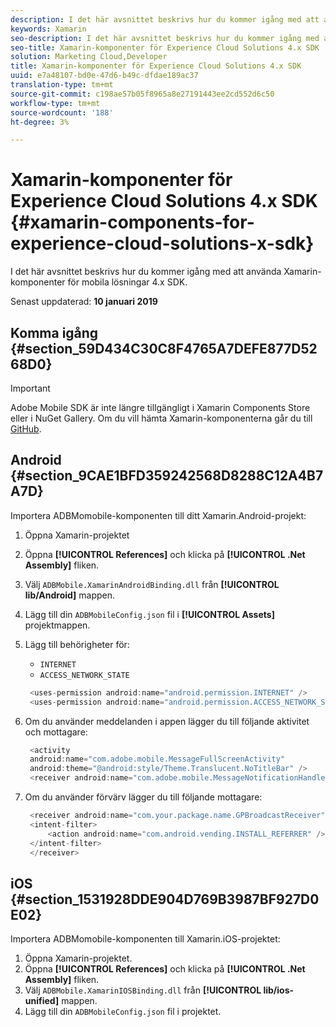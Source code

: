 ```yaml
---
description: I det här avsnittet beskrivs hur du kommer igång med att använda Xamarin-komponenter för mobila lösningar 4.x SDK.
keywords: Xamarin
seo-description: I det här avsnittet beskrivs hur du kommer igång med att använda Xamarin-komponenter för mobila lösningar 4.x SDK.
seo-title: Xamarin-komponenter för Experience Cloud Solutions 4.x SDK
solution: Marketing Cloud,Developer
title: Xamarin-komponenter för Experience Cloud Solutions 4.x SDK
uuid: e7a48107-bd0e-47d6-b49c-dfdae189ac37
translation-type: tm+mt
source-git-commit: c198ae57b05f8965a8e27191443ee2cd552d6c50
workflow-type: tm+mt
source-wordcount: '188'
ht-degree: 3%

---
```



# Xamarin-komponenter för Experience Cloud Solutions 4.x SDK {#xamarin-components-for-experience-cloud-solutions-x-sdk}

I det här avsnittet beskrivs hur du kommer igång med att använda Xamarin-komponenter för mobila lösningar 4.x SDK.

Senast uppdaterad: **10 januari 2019**

## Komma igång {#section_59D434C30C8F4765A7DEFE877D5268D0}

>[!IMPORTANT]
>
>Adobe Mobile SDK är inte längre tillgängligt i Xamarin Components Store eller i NuGet Gallery. Om du vill hämta Xamarin-komponenterna går du till [GitHub](https://github.com/Adobe-Marketing-Cloud/mobile-services).

## Android {#section_9CAE1BFD359242568D8288C12A4B7A7D}

Importera ADBMomobile-komponenten till ditt Xamarin.Android-projekt:

1. Öppna Xamarin-projektet
1. Öppna **[!UICONTROL References]** och klicka på **[!UICONTROL .Net Assembly]** fliken.
1. Välj `ADBMobile.XamarinAndroidBinding.dll` från **[!UICONTROL lib/Android]** mappen.
1. Lägg till din `ADBMobileConfig.json` fil i **[!UICONTROL Assets]** projektmappen.
1. Lägg till behörigheter för:

   * `INTERNET`
   * `ACCESS_NETWORK_STATE`

   ```java
    <uses-permission android:name="android.permission.INTERNET" />
    <uses-permission android:name="android.permission.ACCESS_NETWORK_STATE" />
   ```

1. Om du använder meddelanden i appen lägger du till följande aktivitet och mottagare:

   ```java
    <activity 
    android:name="com.adobe.mobile.MessageFullScreenActivity" 
    android:theme="@android:style/Theme.Translucent.NoTitleBar" />
    <receiver android:name="com.adobe.mobile.MessageNotificationHandler" />
   ```

1. Om du använder förvärv lägger du till följande mottagare:

   ```java
    <receiver android:name="com.your.package.name.GPBroadcastReceiver" android:exported="true">
    <intent-filter>
        <action android:name="com.android.vending.INSTALL_REFERRER" />
    </intent-filter>
    </receiver>
   ```

## iOS {#section_1531928DDE904D769B3987BF927D0E02}

Importera ADBMomobile-komponenten till Xamarin.iOS-projektet:

1. Öppna Xamarin-projektet.
1. Öppna **[!UICONTROL References]** och klicka på **[!UICONTROL .Net Assembly]** fliken.
1. Välj `ADBMobile.XamarinIOSBinding.dll` från **[!UICONTROL lib/ios-unified]** mappen.
1. Lägg till din `ADBMobileConfig.json` fil i projektet.

